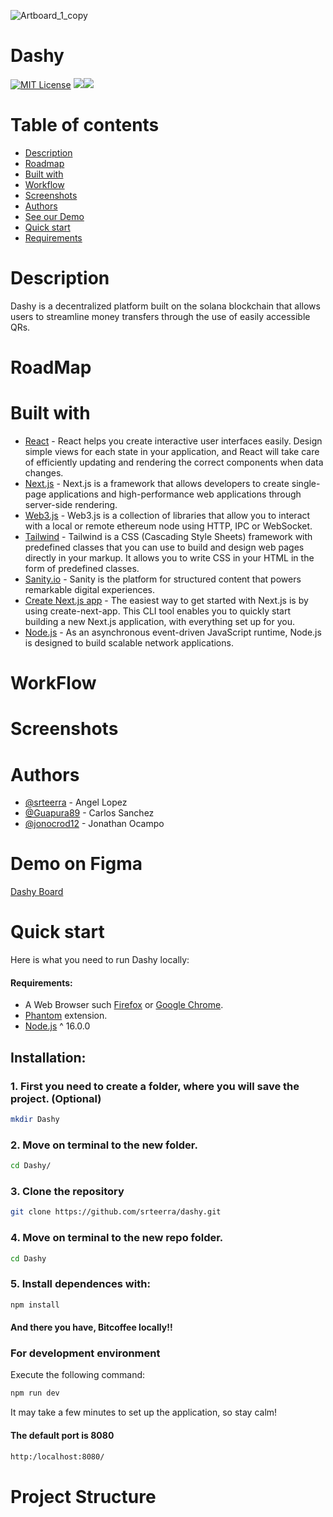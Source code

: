 ![Artboard_1_copy](https://user-images.githubusercontent.com/74383100/221329750-fabcf316-0e0c-4df5-873f-880295185b89.png)

# Dashy

[![MIT License](https://img.shields.io/badge/License-MIT-green.svg)](https://choosealicense.com/licenses/mit/)
![](https://img.shields.io/github/stars/srteerra/dashy)![](https://img.shields.io/github/forks/srteerra/dashy)


# Table of contents
- [Description ](#Description)
- [Roadmap](#roadmap)
- [Built with](#built-with)
- [Workflow](#workflow)
- [Screenshots](#screenshots)
- [Authors](#authors)
- [See our Demo](#demo-on-figma)
- [Quick start](#quick-start)
- [Requirements](#requirements)

# Description

Dashy is a decentralized platform built on the solana blockchain that allows users to streamline money transfers through the use of easily accessible QRs.


# RoadMap


 # Built with
- [React](https://es.reactjs.org/) - React helps you create interactive user interfaces easily. Design simple views for each state in your application, and React will take care of efficiently updating and rendering the correct components when data changes.
- [Next.js](https://nextjs.org/) - Next.js is a framework that allows developers to create single-page applications and high-performance web applications through server-side rendering.
- [Web3.js](https://web3js.readthedocs.io/en/v1.8.0/) - Web3.js is a collection of libraries that allow you to interact with a local or remote ethereum node using HTTP, IPC or WebSocket.
- [Tailwind](https://tailwindcss.com/) - Tailwind is a CSS (Cascading Style Sheets) framework with predefined classes that you can use to build and design web pages directly in your markup. It allows you to write CSS in your HTML in the form of predefined classes.
- [Sanity.io](https://www.sanity.io/) - Sanity is the platform for structured content that powers remarkable digital experiences.
- [Create Next.js app]() - The easiest way to get started with Next.js is by using create-next-app. This CLI tool enables you to quickly start building a new Next.js application, with everything set up for you.
-  [Node.js](https://nodejs.org/es/) - As an asynchronous event-driven JavaScript runtime, Node.js is designed to build scalable network applications.



# WorkFlow



# Screenshots


# Authors

- [@srteerra](https://www.github.com/srteerra) - Angel Lopez
- [@Guapura89](https://www.github.com/Guapura89) - Carlos Sanchez
- [@jonocrod12](https://github.com/jonocrod12) - Jonathan Ocampo

# Demo on Figma
[Dashy Board](https://www.figma.com/file/OvAtTVdlpcAewVzKz7dpsD/Dashy?node-id=1%3A2&t=giryKPyNeTkdZawU-1)

# Quick start
Here is what you need to run Dashy locally:
#### Requirements: 
 - A Web Browser such [Firefox](https://www.mozilla.org/en-US/firefox/new/) or [Google Chrome](https://www.google.com/intl/en/chrome/).
 - [Phantom](https://phantom.app/download) extension.
 - [Node.js](https://nodejs.org/es/) ^ 16.0.0 

## Installation:
### 1. First you need to create a folder, where you will save the project. (Optional)
```bash
mkdir Dashy
```
### 2. Move on terminal to the new folder.
```bash
cd Dashy/
```
### 3. Clone the repository
```bash
git clone https://github.com/srteerra/dashy.git
```
### 4. Move on terminal to the new repo folder.
```bash
cd Dashy
```
### 5. Install dependences with:
```bash
npm install
```

#### And there you have, Bitcoffee locally!!
### For development environment
Execute the following command:
```bash
npm run dev
```
It may take a few minutes to set up the application, so stay calm!
#### The default port is **8080**
```bash
http:/localhost:8080/
```



# Project Structure
